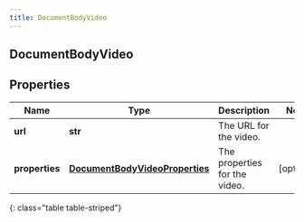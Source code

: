 ```yaml
---
title: DocumentBodyVideo
---
```

## DocumentBodyVideo

## Properties

|Name | Type | Description | Notes|
|------------ | ------------- | ------------- | -------------|
| **url** | **str** | The URL for the video. | |
| **properties** | [**DocumentBodyVideoProperties**](DocumentBodyVideoProperties.html) | The properties for the video. | [optional] |
{: class="table table-striped"}


